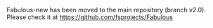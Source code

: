 Fabulous-new has been moved to the main repository (branch v2.0).  
Please check it at https://github.com/fsprojects/Fabulous
